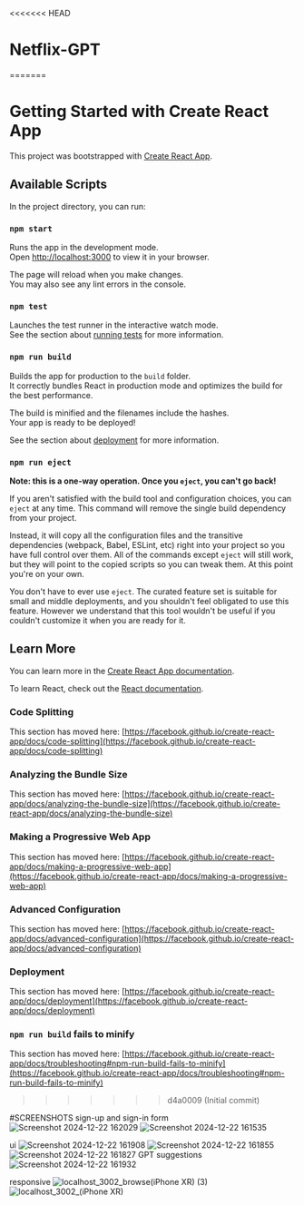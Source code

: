 <<<<<<< HEAD
# Netflix-GPT
=======
# Getting Started with Create React App

This project was bootstrapped with [Create React App](https://github.com/facebook/create-react-app).

## Available Scripts

In the project directory, you can run:

### `npm start`

Runs the app in the development mode.\
Open [http://localhost:3000](http://localhost:3000) to view it in your browser.

The page will reload when you make changes.\
You may also see any lint errors in the console.

### `npm test`

Launches the test runner in the interactive watch mode.\
See the section about [running tests](https://facebook.github.io/create-react-app/docs/running-tests) for more information.

### `npm run build`

Builds the app for production to the `build` folder.\
It correctly bundles React in production mode and optimizes the build for the best performance.

The build is minified and the filenames include the hashes.\
Your app is ready to be deployed!

See the section about [deployment](https://facebook.github.io/create-react-app/docs/deployment) for more information.

### `npm run eject`

**Note: this is a one-way operation. Once you `eject`, you can't go back!**

If you aren't satisfied with the build tool and configuration choices, you can `eject` at any time. This command will remove the single build dependency from your project.

Instead, it will copy all the configuration files and the transitive dependencies (webpack, Babel, ESLint, etc) right into your project so you have full control over them. All of the commands except `eject` will still work, but they will point to the copied scripts so you can tweak them. At this point you're on your own.

You don't have to ever use `eject`. The curated feature set is suitable for small and middle deployments, and you shouldn't feel obligated to use this feature. However we understand that this tool wouldn't be useful if you couldn't customize it when you are ready for it.

## Learn More

You can learn more in the [Create React App documentation](https://facebook.github.io/create-react-app/docs/getting-started).

To learn React, check out the [React documentation](https://reactjs.org/).

### Code Splitting

This section has moved here: [https://facebook.github.io/create-react-app/docs/code-splitting](https://facebook.github.io/create-react-app/docs/code-splitting)

### Analyzing the Bundle Size

This section has moved here: [https://facebook.github.io/create-react-app/docs/analyzing-the-bundle-size](https://facebook.github.io/create-react-app/docs/analyzing-the-bundle-size)

### Making a Progressive Web App

This section has moved here: [https://facebook.github.io/create-react-app/docs/making-a-progressive-web-app](https://facebook.github.io/create-react-app/docs/making-a-progressive-web-app)

### Advanced Configuration

This section has moved here: [https://facebook.github.io/create-react-app/docs/advanced-configuration](https://facebook.github.io/create-react-app/docs/advanced-configuration)

### Deployment

This section has moved here: [https://facebook.github.io/create-react-app/docs/deployment](https://facebook.github.io/create-react-app/docs/deployment)

### `npm run build` fails to minify

This section has moved here: [https://facebook.github.io/create-react-app/docs/troubleshooting#npm-run-build-fails-to-minify](https://facebook.github.io/create-react-app/docs/troubleshooting#npm-run-build-fails-to-minify)
>>>>>>> d4a0009 (Initial commit)
>>>>>>>
#SCREENSHOTS
sign-up and sign-in form
![Screenshot 2024-12-22 162029](https://github.com/user-attachments/assets/d6c76ae9-a5fc-434f-ae78-0333d0762c00)
![Screenshot 2024-12-22 161535](https://github.com/user-attachments/assets/1d69acea-4742-417e-bf2f-121b4b7cb9e2)

ui
![Screenshot 2024-12-22 161908](https://github.com/user-attachments/assets/a449e1c4-97c0-4f51-871d-e8be6e9f0e70)
![Screenshot 2024-12-22 161855](https://github.com/user-attachments/assets/d7f53e03-827d-439f-a349-6fa29a545387)
![Screenshot 2024-12-22 161827](https://github.com/user-attachments/assets/8877778c-e8fe-4c78-a6cd-e2f30bd37399)
GPT suggestions
![Screenshot 2024-12-22 161932](https://github.com/user-attachments/assets/a7a00642-df5d-4302-9045-320c5e9db1b8)

responsive
![localhost_3002_browse(iPhone XR) (3)](https://github.com/user-attachments/assets/4691b9f8-3d09-42ee-8167-1ebb77352645)
![localhost_3002_(iPhone XR)](https://github.com/user-attachments/assets/99feb3e0-eeb7-4812-b352-ef18961d1611)

